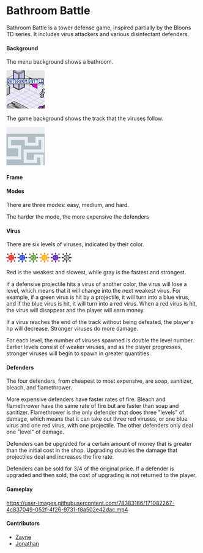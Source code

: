 # Bathroom Battle

Bathroom Battle is a tower defense game, inspired partially by the Bloons TD series. It includes virus attackers and various disinfectant defenders.  

#### Background
The menu background shows a bathroom.

![Image](https://github.com/Shulker125/TowerDefense/blob/master/Tower_Defense/src/imgs/homescreen.png?raw=true)

The game background shows the track that the viruses follow.

![Image](https://github.com/Shulker125/TowerDefense/blob/master/Tower_Defense/src/imgs/Background.png?raw=true)

#### Frame


#### Modes
There are three modes: easy, medium, and hard.

The harder the mode, the more expensive the defenders 

#### Virus
There are six levels of viruses, indicated by their color. 

![Image](https://github.com/Shulker125/TowerDefense/blob/master/Tower_Defense/src/imgs/virus1.png?raw=true)
![Image](https://github.com/Shulker125/TowerDefense/blob/master/Tower_Defense/src/imgs/virus2.png?raw=true)
![Image](https://github.com/Shulker125/TowerDefense/blob/master/Tower_Defense/src/imgs/virus3.png?raw=true)
![Image](https://github.com/Shulker125/TowerDefense/blob/master/Tower_Defense/src/imgs/virus4.png?raw=true)
![Image](https://github.com/Shulker125/TowerDefense/blob/master/Tower_Defense/src/imgs/virus5.png?raw=true)
![Image](https://github.com/Shulker125/TowerDefense/blob/master/Tower_Defense/src/imgs/virus6.png?raw=true)

Red is the weakest and slowest, while gray is the fastest and strongest.

If a defensive projectile hits a virus of another color, the virus will lose a level, which means that it will change into the next weakest virus. For example, if a green virus is hit by a projectile, it will turn into a blue virus, and if the blue virus is hit, it will turn into a red virus. When a red virus is hit, the virus will disappear and the player will earn money. 

If a virus reaches the end of the track without being defeated, the player's hp will decrease. Stronger viruses do more damage.

For each level, the number of viruses spawned is double the level number. Earlier levels consist of weaker viruses, and as the player progresses, stronger viruses will begin to spawn in greater quantities. 

#### Defenders
The four defenders, from cheapest to most expensive, are soap, sanitizer, bleach, and flamethrower. 

More expensive defenders have faster rates of fire. Bleach and flamethrower have the same rate of fire but are faster than soap and sanitizer. Flamethrower is the only defender that does three "levels" of damage, which means that it can take out three red viruses, or one blue virus and one red virus, with one projectile. The other defenders only deal one "level" of damage.

Defenders can be upgraded for a certain amount of money that is greater than the initial cost in the shop. Upgrading doubles the damage that projectiles deal and increases the fire rate.

Defenders can be sold for 3/4 of the original price. If a defender is upgraded and then sold, the cost of upgrading is not returned to the player.

#### Gameplay


https://user-images.githubusercontent.com/78383186/171082267-4c837049-052f-4f26-9731-f8a502e42dac.mp4



#### Contributors
- [Zayne](https://github.com/Shulker125)
- [Jonathan](https://github.com/nwhee)
